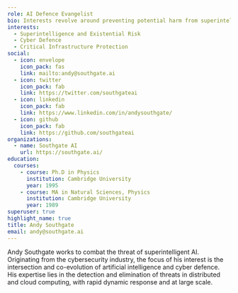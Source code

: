 ```yaml
---
role: AI Defence Evangelist
bio: Interests revolve around preventing potential harm from superintelligent AI
interests:
  - Superintelligence and Existential Risk
  - Cyber Defence
  - Critical Infrastructure Protection
social:
  - icon: envelope
    icon_pack: fas
    link: mailto:andy@southgate.ai
  - icon: twitter
    icon_pack: fab
    link: https://twitter.com/southgateai
  - icon: linkedin
    icon_pack: fab
    link: https://www.linkedin.com/in/andysouthgate/
  - icon: github
    icon_pack: fab
    link: https://github.com/southgateai
organizations:
  - name: Southgate AI
    url: https://southgate.ai/
education:
  courses:
    - course: Ph.D in Physics
      institution: Cambridge University
      year: 1995
    - course: MA in Natural Sciences, Physics
      institution: Cambridge University
      year: 1989
superuser: true
highlight_name: true
title: Andy Southgate
email: andy@southgate.ai
---
```


Andy Southgate works to combat the threat of superintelligent AI.  Originating from the cybersecurity industry, the focus of his interest is the
intersection and co-evolution of artificial intelligence and cyber defence.  His expertise lies in the detection and elimination of threats in
distributed and cloud computing, with rapid dynamic response and at large scale.
